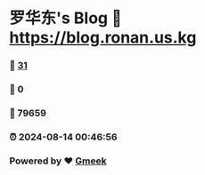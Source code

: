 # 罗华东's Blog :link: https://blog.ronan.us.kg 
### :page_facing_up: [31](https://blog.ronan.us.kg/tag.html) 
### :speech_balloon: 0 
### :hibiscus: 79659 
### :alarm_clock: 2024-08-14 00:46:56 
### Powered by :heart: [Gmeek](https://github.com/Meekdai/Gmeek)

